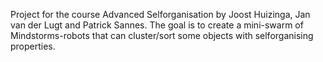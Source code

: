 Project for the course Advanced Selforganisation by Joost Huizinga, Jan van der Lugt and Patrick Sannes. The goal is to create a mini-swarm of Mindstorms-robots that can cluster/sort some objects with selforganising properties.